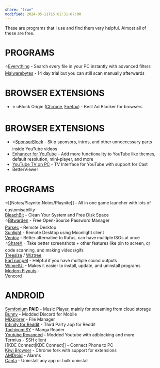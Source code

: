 ```yaml
---
share: "true"
modified: 2024-05-21T15:02:31-07:00
---
```

These are programs that I use and find them very helpful. Almost all of these are free.

# PROGRAMS

⭐[Everything](https://www.voidtools.com/downloads/) - Search every file in your PC instantly with advanced filters  
[Malwarebytes](https://www.malwarebytes.com/mwb-download) - 14 day trial but you can still scan manually afterwards

# BROWSER EXTENSIONS

 - ⭐ uBlock Origin ([Chrome](https://chrome.google.com/webstore/detail/ublock-origin/cjpalhdlnbpafiamejdnhcphjbkeiagm?hl=en), [Firefox](https://addons.mozilla.org/en-US/firefox/addon/ublock-origin/)) - Best Ad Blocker for browsers

# BROWSER EXTENSIONS

- ⭐[SponsorBlock](https://sponsor.ajay.app/) - Skip sponsors, intros, and other unneccessary parts inside YouTube videos
- [Enhancer for YouTube](https://www.mrfdev.com/enhancer-for-youtube) - Add more functionality to YouTube like themes, default resolution, mini-player, and more
- [YouTube TV on PC](https://chrome.google.com/webstore/detail/youtube-tv-on-pc/jldjbkccldgbegjpggphaeikombjmnkh?hl=en-GB) - TV Interface for YouTube with support for Cast
- BetterViewer

# PROGRAMS

⭐[[Notes/Playnite|Notes/Playnite]] - All in one game launcher with lots of customisability  
[BleachBit](https://www.bleachbit.org/) - Clean Your System and Free Disk Space  
⭐[Bitwarden](https://bitwarden.com/download/) - Free Open-Source Password Manager  
[Parsec](https://parsec.app/) - Remote Desktop  
[Sunlight](https://github.com/LizardByte/Sunshine/releases/latest) - Remote Desktop using Moonlight client  
[Ventoy](https://github.com/ventoy/Ventoy/releases/latest) - Better alternative to Rufus, can have multiple ISOs at once  
⭐[ShareX](https://getsharex.com/) - Take better screenshots + other features like pin to screen, qr code scanning, and making videos/gifs  
[Treesize](https://www.jam-software.com/treesize_free) / [Wiztree](https://diskanalyzer.com/download)  
[EarTrumpet](https://eartrumpet.app/) - Helpful if you have multiple sound outputs  
[WingetUI](https://www.marticliment.com/wingetui/) - Makes it easier to install, update, and uninstall programs  
[Modern Flyouts](https://modernflyouts-community.github.io/) -  
[Vencord](https://vencord.dev/)

# ANDROID

[Symfonium](https://symfonium.app/) **PAID** - Music Player, mainly for streaming from cloud storage  
[Bunny](https://github.com/pyoncord/Bunny) - Modded Discord for Mobile  
[MiXplorer](https://xdaforums.com/t/app-2-2-mixplorer-v6-x-released-fully-featured-file-manager.1523691/#post-23109280) - File Manager  
[Infinity for Reddit](https://github.com/Docile-Alligator/Infinity-For-Reddit) - Third Party app for Reddit  
[TachiyomiSY](https://github.com/jobobby04/TachiyomiSY) - Manga Reader  
[Youtube Revanced](https://revanced.app/) - Modded Youtube with adblocking and more  
[Termius](https://termius.com/) - SSH client  
[[KDE Connect|KDE Connect]] - Connect Phone to PC  
[Kiwi Browser](https://kiwibrowser.com/) - Chrome fork with support for extensions  
[AMDroid](https://amdroidapp.com/) - Alarms  
[Canta](https://f-droid.org/en/packages/org.samo_lego.canta/) - Uninstall any app or bulk uninstall